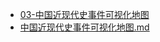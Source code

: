 - [03-中国近现代史事件可视化地图](./03-中国近现代史事件可视化地图)
- [中国近现代史事件可视化地图.md](3000-自考\资料\KM01-中国近现代史纲要\03-中国近现代史事件可视化地图\中国近现代史事件可视化地图.md)